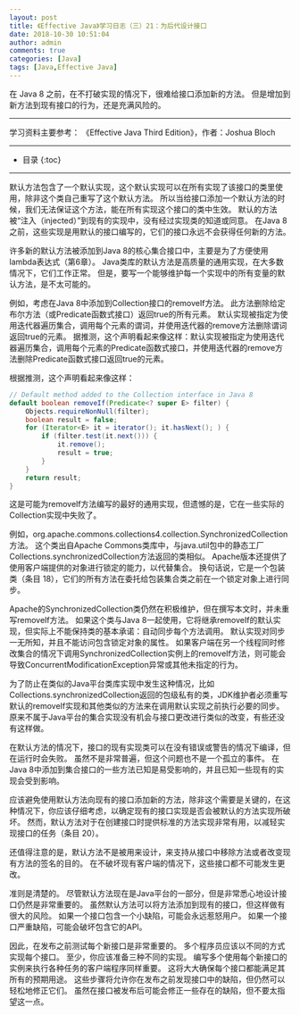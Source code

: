 ```yaml
---
layout: post
title: 《Effective Java》学习日志（三）21：为后代设计接口
date: 2018-10-30 10:51:04
author: admin
comments: true
categories: [Java]
tags: [Java,Effective Java]
---
```


在 Java 8 之前，在不打破实现的情况下，很难给接口添加新的方法。 
但是增加到新方法到现有接口的行为，还是充满风险的。

<!-- more -->
---

学习资料主要参考： 《Effective Java Third Edition》，作者：Joshua Bloch

---



* 目录
{:toc}

---

默认方法包含了一个默认实现，这个默认实现可以在所有实现了该接口的类里使用，除非这个类自己重写了这个默认方法。
所以当给接口添加一个默认方法的时候，我们无法保证这个方法，能在所有实现这个接口的类中生效。
默认的方法被“注入（injected）”到现有的实现中，没有经过实现类的知道或同意。 
在Java 8之前，这些实现是用默认的接口编写的，它们的接口永远不会获得任何新的方法。

许多新的默认方法被添加到Java 8的核心集合接口中，主要是为了方便使用lambda表达式（第6章）。 
Java类库的默认方法是高质量的通用实现，在大多数情况下，它们工作正常。 
但是，要写一个能够维护每一个实现中的所有变量的默认方法，是不太可能的。

例如，考虑在Java 8中添加到Collection接口的removeIf方法。
此方法删除给定布尔方法（或Predicate函数式接口）返回true的所有元素。
默认实现被指定为使用迭代器遍历集合，调用每个元素的谓词，并使用迭代器的remove方法删除谓词返回true的元素。 
据推测，这个声明看起来像这样：默认实现被指定为使用迭代器遍历集合，调用每个元素的Predicate函数式接口，并使用迭代器的remove方法删除Predicate函数式接口返回true的元素。 

根据推测，这个声明看起来像这样：

```java
// Default method added to the Collection interface in Java 8
default boolean removeIf(Predicate<? super E> filter) {
    Objects.requireNonNull(filter);
    boolean result = false;
    for (Iterator<E> it = iterator(); it.hasNext(); ) {
        if (filter.test(it.next())) {
            it.remove();
            result = true;
        }
    }
    return result;
}
```

这是可能为removeIf方法编写的最好的通用实现，但遗憾的是，它在一些实际的Collection实现中失败了。 

例如，org.apache.commons.collections4.collection.SynchronizedCollection 方法。 
这个类出自Apache Commons类库中，与java.util包中的静态工厂Collections.synchronizedCollection方法返回的类相似。 
Apache版本还提供了使用客户端提供的对象进行锁定的能力，以代替集合。 
换句话说，它是一个包装类（条目 18），它们的所有方法在委托给包装集合类之前在一个锁定对象上进行同步。

Apache的SynchronizedCollection类仍然在积极维护，但在撰写本文时，并未重写removeIf方法。 
如果这个类与Java 8一起使用，它将继承removeIf的默认实现，但实际上不能保持类的基本承诺：自动同步每个方法调用。 
默认实现对同步一无所知，并且不能访问包含锁定对象的属性。 
如果客户端在另一个线程同时修改集合的情况下调用SynchronizedCollection实例上的removeIf方法，则可能会导致ConcurrentModificationException异常或其他未指定的行为。

为了防止在类似的Java平台类库实现中发生这种情况，比如Collections.synchronizedCollection返回的包级私有的类，JDK维护者必须重写默认的removeIf实现和其他类似的方法来在调用默认实现之前执行必要的同步。 
原来不属于Java平台的集合实现没有机会与接口更改进行类似的改变，有些还没有这样做。

在默认方法的情况下，接口的现有实现类可以在没有错误或警告的情况下编译，但在运行时会失败。 
虽然不是非常普遍，但这个问题也不是一个孤立的事件。 
在Java 8中添加到集合接口的一些方法已知是易受影响的，并且已知一些现有的实现会受到影响。

应该避免使用默认方法向现有的接口添加新的方法，除非这个需要是关键的，在这种情况下，你应该仔细考虑，以确定现有的接口实现是否会被默认的方法实现所破坏。
然而，默认方法对于在创建接口时提供标准的方法实现非常有用，以减轻实现接口的任务（条目 20）。

还值得注意的是，默认方法不是被用来设计，来支持从接口中移除方法或者改变现有方法的签名的目的。
在不破坏现有客户端的情况下，这些接口都不可能发生更改。

准则是清楚的。 
尽管默认方法现在是Java平台的一部分，但是非常悉心地设计接口仍然是非常重要的。 
虽然默认方法可以将方法添加到现有的接口，但这样做有很大的风险。 
如果一个接口包含一个小缺陷，可能会永远惹怒用户。 
如果一个接口严重缺陷，可能会破坏包含它的API。

因此，在发布之前测试每个新接口是非常重要的。 
多个程序员应该以不同的方式实现每个接口。 
至少，你应该准备三种不同的实现。 
编写多个使用每个新接口的实例来执行各种任务的客户端程序同样重要。 
这将大大确保每个接口都能满足其所有的预期用途。 
这些步骤将允许你在发布之前发现接口中的缺陷，但仍然可以轻松地修正它们。 
虽然在接口被发布后可能会修正一些存在的缺陷，但不要太指望这一点。
